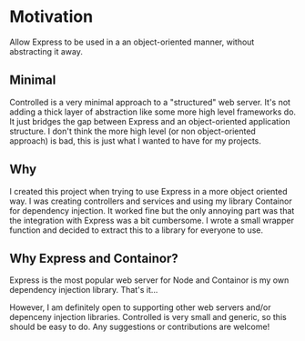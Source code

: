 # Motivation

Allow Express to be used in a an object-oriented manner, without abstracting it away.

## Minimal

Controlled is a very minimal approach to a "structured" web server. It's not adding a thick layer of abstraction like some more high level frameworks do. It just bridges the gap between Express and an object-oriented application structure. I don't think the more high level (or non object-oriented approach) is bad, this is just what I wanted to have for my projects.

## Why

I created this project when trying to use Express in a more object oriented way. I was creating controllers and services and using my library Containor for dependency injection. It worked fine but the only annoying part was that the integration with Express was a bit cumbersome. I wrote a small wrapper function and decided to extract this to a library for everyone to use.

## Why Express and Containor?

Express is the most popular web server for Node and Containor is my own dependency injection library. That's it...

However, I am definitely open to supporting other web servers and/or depenceny injection libraries. Controlled is very small and generic, so this should be easy to do. Any suggestions or contributions are welcome!
